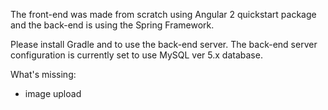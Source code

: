 The front-end was made from scratch using Angular 2 quickstart package and the back-end is using the Spring Framework.

Please install Gradle and to use the back-end server.
The back-end server configuration is currently set to use MySQL ver 5.x database.

What's missing:
- image upload